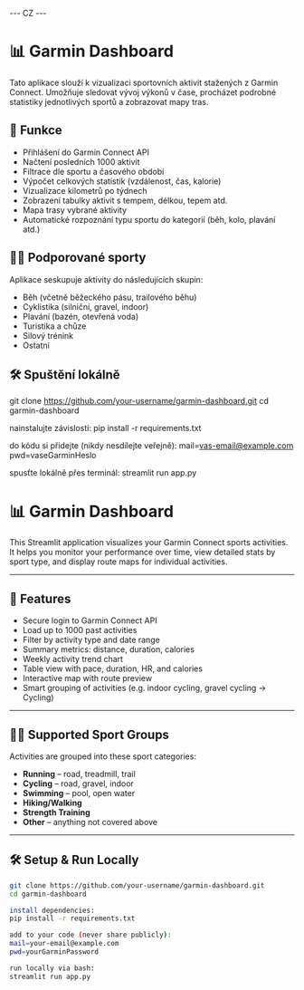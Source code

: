 --- CZ ---
# 📊 Garmin Dashboard

Tato aplikace slouží k vizualizaci sportovních aktivit stažených z Garmin Connect. Umožňuje sledovat vývoj výkonů v čase, procházet podrobné statistiky jednotlivých sportů a zobrazovat mapy tras.

## 🧩 Funkce

- Přihlášení do Garmin Connect API
- Načtení posledních 1000 aktivit
- Filtrace dle sportu a časového období
- Výpočet celkových statistik (vzdálenost, čas, kalorie)
- Vizualizace kilometrů po týdnech
- Zobrazení tabulky aktivit s tempem, délkou, tepem atd.
- Mapa trasy vybrané aktivity
- Automatické rozpoznání typu sportu do kategorií (běh, kolo, plavání atd.)

## 🏃‍♂️ Podporované sporty

Aplikace seskupuje aktivity do následujících skupin:

- Běh (včetně běžeckého pásu, trailového běhu)
- Cyklistika (silniční, gravel, indoor)
- Plavání (bazén, otevřená voda)
- Turistika a chůze
- Silový trénink
- Ostatní


## 🛠️ Spuštění lokálně


git clone https://github.com/your-username/garmin-dashboard.git
cd garmin-dashboard

nainstalujte závislosti:
pip install -r requirements.txt

do kódu si přidejte (nikdy nesdílejte veřejně):
mail=vas-email@example.com
pwd=vaseGarminHeslo

spusťte lokálně přes terminál:
streamlit run app.py


# 📊 Garmin Dashboard

This Streamlit application visualizes your Garmin Connect sports activities. It helps you monitor your performance over time, view detailed stats by sport type, and display route maps for individual activities.

---

## 🧩 Features

- Secure login to Garmin Connect API
- Load up to 1000 past activities
- Filter by activity type and date range
- Summary metrics: distance, duration, calories
- Weekly activity trend chart
- Table view with pace, duration, HR, and calories
- Interactive map with route preview
- Smart grouping of activities (e.g. indoor cycling, gravel cycling → Cycling)

---

## 🏃‍♂️ Supported Sport Groups

Activities are grouped into these sport categories:

- **Running** – road, treadmill, trail
- **Cycling** – road, gravel, indoor
- **Swimming** – pool, open water
- **Hiking/Walking**
- **Strength Training**
- **Other** – anything not covered above

---

## 🛠️ Setup & Run Locally


```bash
git clone https://github.com/your-username/garmin-dashboard.git
cd garmin-dashboard

install dependencies:
pip install -r requirements.txt

add to your code (never share publicly):
mail=your-email@example.com
pwd=yourGarminPassword

run locally via bash:
streamlit run app.py

